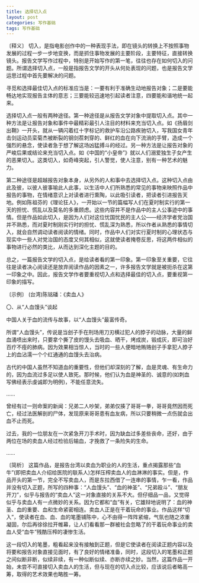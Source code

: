 ```yaml
---
title: 选择切入点
layout: post
categories: 写作基础
tags: 写作基础
---
```


〔释义〕 切入，是指电影创作中的一种表现手法，即在镜头的转换上不按照事物发展的过程一步一步地变换，而是抓住事物发展的主要阶段，主要特征，直接转换镜头。报告文学写作过程中，特别是开始写作的第一笔，往往也存在如何切入的问题。所谓选择切入点，一般是指报告文学的开头从何处表现的问题，也是报告文学运思过程中首先要解决的问题。

寻觅和选择最佳切入点的标准应当是：一要有利于准确生动地报告对象；二是要能畅达地实现报告主体的意志；三要能较迅速地引起读者注意，四要能和谐地统一起来。

选择切入点一般有两种途径。第一种途径是从报告文学对象中提取切入点。其中一种方法是让报告对象和事件中最精彩最引人注目的材料来充当切入点。如《扬眉剑出鞘》一开头，就从一辆闪着红十字标记的救护车沿公路疾驰切入，写我国女青年击剑运动员栾菊杰被断裂的钢剑茬刺穿的、鲜红的血在向下流淌的手臂，造成一个强烈的悬念，使读者急于想了解这场凶猛搏斗的经过。另一种方法是让报告对象的严峻后果或结论来充当切入点。如《中国的“小皇帝”》就以人们溺爱独生子女产生的恶果切入。这类切入，如奇峰突起，引人警觉，使人注意，别有一种艺术的魅力。

第二种途径是超越报告对象本身，从另外的人和事中去选择切入点。这种切入点由此及彼，以彼人彼事喻此人此事，以生活中人们所熟悉的常见的事物来映照作品中报告的事物，在情绪意识上对读者进行熏陶，以此吸引读者，把读者引进报告天地。例如陈祖芬的《理论狂人》，一开始以一节的篇幅写人们在夏时制实行的第一天的担忧、慌乱以及莫名的多重顾虑。这些内容并不是作品中的主人公事迹中的事情。但是作品如此切入，是因为人们对这位忧国忧民的主人公——经济学者党治国并不熟悉，而对夏时制刚实行时的担忧、慌乱深为熟悉，所以作者从熟悉的事情切入，就会自然调动读者阅读的情绪。同时，作品中人们对实行夏时制的心理状态与现实中一些人对党治国的态度又何其相似，这就使读者掩卷反思，将这两件相似的事物进行必然的类比，从而达到深化主题的目的。

总之，一篇报告文学的切入点，是给读者看的第一印象。第一印象至关重要，它往往是读者决心阅读还是放弃阅读作品的因素之一，许多报告文学就是被扼杀在这第一印象之中。因此，报告文学作者要重视切入点和选择最佳的切入点，要重视第一印象的描写。

〔示例〕 (台湾)陈铭磻：《卖血人》

〇、从“人血馒头”谈起

中国人关于血的流传与故事，以“人血馒头”最富传奇。

所谓“人血馒头”，传说是当刽子手在刑场用刀刃横过犯人的脖子的动脉，大量的鲜血涌喷出来时，只要拿个撕了皮的馒头去吸血、晒干，烤成炭，锻成灰，即可治好百疗不痊的肺病。因为效果相当惊人，当时的一些人便暗地贿赂刽子手拿犯人脖子上的血沾濡一个个红通通的血馒头去治病。

古代的中国人虽然不知道血的重要性，但他们却深刻的了解，血是灵魂、有生命力的，因为血流过多足以使人致死。那时候，他们认为血是神圣的、诚意的(如刺血写佛经表示虔诚即为明例)，不能任意流失。

……

曾经有过一则命案的新闻：兄弟二人吵架，弟弟仅揍了哥哥一拳，哥哥竟然因而死亡，经过法医解剖的尸体，发现原来哥哥患有血友病，所以只要稍微一点伤就会出血不止而死。

过去，我的一位朋友在一次紧急开刀手术时，因为缺血过多差些丧命，还好，由于两位在场的卖血人经过检验后输血，才挽救了一条险失的生命。

……

〔简析〕 这篇作品，是报告台湾以卖血为职业的人的生活，重点揭露那些“血牛”(即把卖血人介绍给医院的联系人)怎样压榨卖血人的血淋淋的事实。但是，作品开头的第一节，完全不写卖血人，而是东拉西借了一连串的事情，乍一看，作品并没有切入正题，所写的四种事：“人血馒头”、“血的神圣”、“兄弟殴斗”、“朋友开刀”，似乎与报告的“卖血人”这一对象直接的关系不大。但仔细品一品，又觉得似乎与卖血人有一点微妙的关系。因为它都和“血”有关，它雄辩地说明了：血的神圣、血的重要、血和生命紧密相连。卖血人正是在干着玩命的事业。作品这样“切入”，使读者在血、血、血的笔墨铺陈中，心不由得一阵阵紧缩，气氛也随之浓重凝固，尔后再徐徐拉开帷幕，让人们看看那一群被社会忽略了的干着玩命事业的卖血人受“血牛”残酷压榨的凄惨生活。

这一段切入的笔墨，粗看起来没有接触到正题，但是它使读者在阅读正题内容以及将要和报告对象直接见面时，有了良好的情绪准备，同时，这段切入的笔墨和正题之间似断非断，似续非续，有一种似断似续、亦断亦续之妙。当然，这篇作品一开始，未尝不可直接切入卖血人的生活，但与现在的切入点比较，应该说后者略高一筹，取得的艺术效果也略胜一筹。 